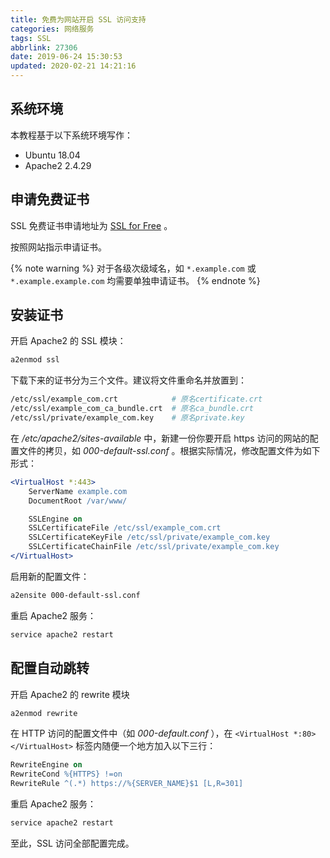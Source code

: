 ```yaml
---
title: 免费为网站开启 SSL 访问支持
categories: 网络服务
tags: SSL
abbrlink: 27306
date: 2019-06-24 15:30:53
updated: 2020-02-21 14:21:16
---
```

## 系统环境

本教程基于以下系统环境写作：

- Ubuntu 18.04
- Apache2 2.4.29

## 申请免费证书

SSL 免费证书申请地址为 [SSL for Free](https://www.sslforfree.com/) 。

按照网站指示申请证书。

{% note warning %}
对于各级次级域名，如 `*.example.com` 或 `*.example.example.com` 均需要单独申请证书。
{% endnote %}

<!-- more -->

## 安装证书

开启 Apache2 的 SSL 模块：

```bash
a2enmod ssl
```

下载下来的证书分为三个文件。建议将文件重命名并放置到：

```bash
/etc/ssl/example_com.crt            # 原名certificate.crt
/etc/ssl/example_com_ca_bundle.crt  # 原名ca_bundle.crt
/etc/ssl/private/example_com.key    # 原名private.key
```

在 */etc/apache2/sites-available* 中，新建一份你要开启 https 访问的网站的配置文件的拷贝，如 *000-default-ssl.conf* 。根据实际情况，修改配置文件为如下形式：

```apache
<VirtualHost *:443>
    ServerName example.com
    DocumentRoot /var/www/

    SSLEngine on
    SSLCertificateFile /etc/ssl/example_com.crt
    SSLCertificateKeyFile /etc/ssl/private/example_com.key
    SSLCertificateChainFile /etc/ssl/private/example_com.key
</VirtualHost>
```

启用新的配置文件：

```bash
a2ensite 000-default-ssl.conf
```

重启 Apache2 服务：

```bash
service apache2 restart
```

## 配置自动跳转

开启 Apache2 的 rewrite 模块

```bash
a2enmod rewrite
```

在 HTTP 访问的配置文件中（如 *000-default.conf* ），在 `<VirtualHost *:80></VirtualHost>` 标签内随便一个地方加入以下三行：

```apache
RewriteEngine on
RewriteCond %{HTTPS} !=on
RewriteRule ^(.*) https://%{SERVER_NAME}$1 [L,R=301]
```

重启 Apache2 服务：

```bash
service apache2 restart
```

至此，SSL 访问全部配置完成。
